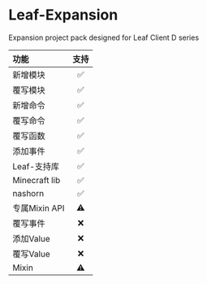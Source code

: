 # Leaf-Expansion
Expansion project pack designed for Leaf Client D series

| 功能   | 支持  |
| :------- | :--------: |
| 新增模块        | ✅          |
| 覆写模块        | ✅          |
| 新增命令        | ✅          |
| 覆写命令        | ✅          |
| 覆写函数        | ✅          |
| 添加事件        | ✅          |
| Leaf-支持库        | ✅          |
| Minecraft lib        | ✅          |
| nashorn       | ✅          |
| 专属Mixin API        | ⚠️        |
| 覆写事件        | ❌          |
| 添加Value        | ❌          |
| 覆写Value        | ❌          |
| Mixin        | ⚠️        |
